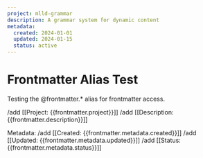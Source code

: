 ```yaml
---
project: mlld-grammar
description: A grammar system for dynamic content
metadata:
  created: 2024-01-01
  updated: 2024-01-15
  status: active
---
```


# Frontmatter Alias Test

Testing the @frontmatter.* alias for frontmatter access.

/add [[Project: {{frontmatter.project}}]]
/add [[Description: {{frontmatter.description}}]]

Metadata:
/add [[Created: {{frontmatter.metadata.created}}]]
/add [[Updated: {{frontmatter.metadata.updated}}]]
/add [[Status: {{frontmatter.metadata.status}}]]